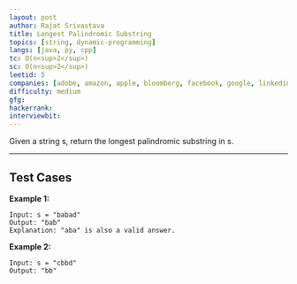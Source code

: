 ```yaml
---
layout: post
author: Rajat Srivastava
title: Longest Palindromic Substring
topics: [string, dynamic-programming]
langs: [java, py, cpp]
tc: O(n<sup>2</sup>)
sc: O(n<sup>2</sup>)
leetid: 5
companies: [adobe, amazon, apple, bloomberg, facebook, google, linkedin, microsoft, oracle, salesforce]
difficulty: medium
gfg: 
hackerrank: 
interviewbit: 
---
```


Given a string s, return the longest palindromic substring in s.

---
## Test Cases

**Example 1:**
```
Input: s = "babad"
Output: "bab"
Explanation: "aba" is also a valid answer.
```

**Example 2:**
```
Input: s = "cbbd"
Output: "bb"
```